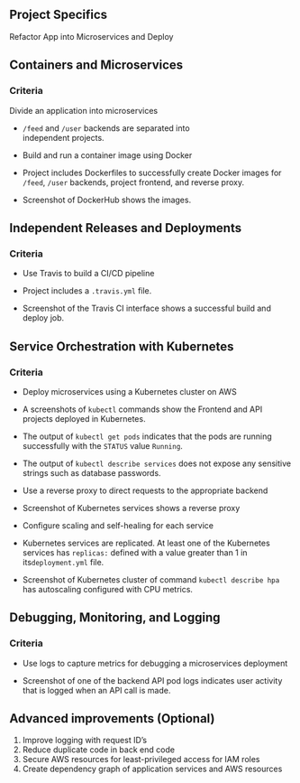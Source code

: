 
Project Specifics
---------------------------

Refactor App into Microservices and Deploy

## Containers and Microservices

### Criteria

Divide an application into microservices

- `/feed` and `/user` backends are separated into  
independent projects.

- Build and run a container image using Docker

- Project includes Dockerfiles to successfully create Docker images for `/feed`, `/user` backends, project frontend, and reverse proxy.

- Screenshot of DockerHub shows the images.

## Independent Releases and Deployments

### Criteria

- Use Travis to build a CI/CD pipeline

- Project includes a `.travis.yml` file.

- Screenshot of the Travis CI interface shows a successful build and deploy job.

## Service Orchestration with Kubernetes

### Criteria

- Deploy microservices using a Kubernetes cluster on AWS

- A screenshots of `kubectl` commands show the Frontend and API projects deployed in Kubernetes.

- The output of `kubectl get pods` indicates that the pods are running successfully with the `STATUS` value `Running`.

- The output of `kubectl describe services` does not expose any sensitive strings such as database passwords.

- Use a reverse proxy to direct requests to the appropriate backend

- Screenshot of Kubernetes services shows a reverse proxy

- Configure scaling and self-healing for each service

- Kubernetes services are replicated. At least one of the Kubernetes services has `replicas:` defined with a value greater than 1 in its`deployment.yml` file.

- Screenshot of Kubernetes cluster of command `kubectl describe hpa` has autoscaling configured with CPU metrics.

## Debugging, Monitoring, and Logging

### Criteria

- Use logs to capture metrics for debugging a microservices deployment

- Screenshot of one of the backend API pod logs indicates user activity that is logged when an API call is made.

## Advanced improvements (Optional)
1.  Improve logging with request ID’s
2.  Reduce duplicate code in back end code
3.  Secure AWS resources for least-privileged access for IAM roles
4.  Create dependency graph of application services and AWS resources